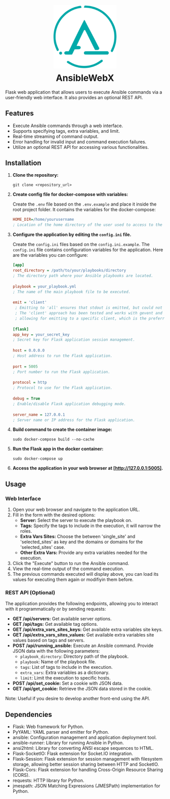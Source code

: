 <div style="text-align: center;">
    <img src="ansible_webx/app/static/AnsibleWebX_logo_v1.svg" alt="AnsibleWebX Logo" width="200"/>
    <h1 style="font-weight: bold; margin-top: 10px;">AnsibleWebX</h1>
</div>

Flask web application that allows users to execute Ansible commands via a user-friendly web interface. It also provides an optional REST API.

## Features

- Execute Ansible commands through a web interface.
- Supports specifying tags, extra variables, and limit.
- Real-time streaming of command output.
- Error handling for invalid input and command execution failures.
- Utilize an optional REST API for accessing various functionalities.

## Installation

1. **Clone the repository:**

   ```
   git clone <repository_url>
   ```

2. **Create config file for docker-compose with variables:**

    Create the `.env` file based on the `.env.example` and place it inside the root project folder. It contains the variables for the docker-compose:
    
    ```ini    
   HOME_DIR=/home/yourusername
   ; Location of the home directory of the user used to access to the host with ansible using its ssh key.
    ```

3. **Configure the application by editing the `config.ini` file.**

   Create the `config.ini` files based on the `config.ini.example`. The `config.ini` file contains configuration variables for the application. Here are the variables you can configure:

   ```ini
   [app]
   root_directory = /path/to/your/playbooks/directory
   ; The directory path where your Ansible playbooks are located.

   playbook = your_playbook.yml
   ; The name of the main playbook file to be executed.

   emit = 'client'
    ; Emitting to 'all' ensures that stdout is emitted, but could not give desirable experience when working with multiple sessions.
    ; The 'client' approach has been tested and works with gevent and Flask's built-in web servers,
    ; allowing for emitting to a specific client, which is the preferred method in such cases.

   [flask]
   app_key = your_secret_key
   ; Secret key for Flask application session management.

   host = 0.0.0.0
   ; Host address to run the Flask application.

   port = 5005
   ; Port number to run the Flask application.

   protocol = http
   ; Protocol to use for the Flask application.

   debug = True
   ; Enable/disable Flask application debugging mode.

   server_name = 127.0.0.1
   ; Server name or IP address for the Flask application.
    ```
4. **Build command to create the container image:**
    ```
    sudo docker-compose build --no-cache
    ```
5. **Run the Flask app in the docker container:**   
    ```
    sudo docker-compose up
    ```

6. **Access the application in your web browser at [http://127.0.0.1:5005].**

## Usage

### Web Interface

1. Open your web browser and navigate to the application URL.
2. Fill in the form with the desired options:
   - **Server:** Select the server to execute the playbook on.
   - **Tags:** Specify the tags to include in the execution, it will narrow the roles.
   - **Extra Vars Sites:** Choose the between 'single_site' and 'selected_sites' as key and the domains or domains for the 'selected_sites' case.
   - **Other Extra Vars:** Provide any extra variables needed for the execution.
3. Click the "Execute" button to run the Ansible command.
4. View the real-time output of the command execution.
5. The previous commands executed will display above, you can load its values for executing them again or modifiyin them before.


### REST API (Optional)

The application provides the following endpoints, allowing you to interact with it programmatically or by sending requests:

- **GET /api/servers:** Get available server options.
- **GET /api/tags:** Get available tag options.
- **GET /api/extra_vars_sites_keys:** Get available extra variables site keys.
- **GET /api/extra_vars_sites_values:** Get available extra variables site values based on tags and servers.
- **POST /api/running_ansible:** Execute an Ansible command. Provide JSON data with the following parameters:
  - `playbook_directory`: Directory path of the playbook.
  - `playbook`: Name of the playbook file.
  - `tags`: List of tags to include in the execution.
  - `extra_vars`: Extra variables as a dictionary.
  - `limit`: Limit the execution to specific hosts.
- **POST /api/set_cookie:** Set a cookie with JSON data.
- **GET /api/get_cookie:** Retrieve the JSON data stored in the cookie.

Note: Useful if you desire to develop another front-end using the API.

## Dependencies

- Flask: Web framework for Python.
- PyYAML: YAML parser and emitter for Python.
- ansible: Configuration management and application deployment tool.
- ansible-runner: Library for running Ansible in Python.
- ansi2html: Library for converting ANSI escape sequences to HTML.
- Flask-SocketIO: Flask extension for Socket.IO integration.
- Flask-Session: Flask extension for session management with filesystem storage, allowing better session sharing between HTTP and SocketIO.
- Flask-Cors: Flask extension for handling Cross-Origin Resource Sharing (CORS).
- requests: HTTP library for Python.
- jmespath: JSON Matching Expressions (JMESPath) implementation for Python.